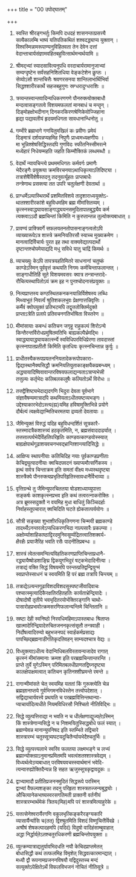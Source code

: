+++
title = "00 उपोद्घातम्"

+++
1. स्वस्ति श्रीरङ्गभर्तुः किमपि दधदहं शासनन्तत्प्रसत्त्यै   
 सत्यैकालम्बि भाष्यं यतिपतिकथितं शश्वदद्ध्याप्य युक्तान् ।   
 विश्वस्मिन्नामरूपाण्यनुविहितवता तेन देवेन दत्तां   
 वेदान्ताचार्यसंज्ञामवहितबहुवित्सार्थमन्वर्थयामि ॥

2. श्रीमद्भ्यां स्यादसावित्यनुपधि वरदाचार्यरामानुजाभ्यां  
 सम्यग्दृष्टेन सर्वंसहनिशितधिया वेङ्कटेशेन कॢप्तः ।  
 सेव्योऽसौ शान्तचित्तैः श्रवणरसनया शान्तिलाभार्थिभिर्वा  
 सिद्धश्शारीरकार्थे सहजबहुगुणः स्रग्धरादुग्धराशिः ॥

3. त्रय्यन्तस्वान्तवादिन्यधिकरणगणे पौनरुक्त्योक्तबाधौ  
 मन्दत्वासङ्गतत्वे विशयमफलतां मानबाधं च मन्तॄन् ।  
 दिङ्मोहक्षोभदीनान् दिनकरकिरणश्रेणिकेवोज्जिहाना  
 हृद्या पद्यावलीयं हृदयमधिगता सावधानान्धिनोतु ॥

4. गम्भीरे ब्रह्मभागे गणयितुमखिलं कः प्रवीणः प्रमेयं   
 दिङ्मात्रं दर्शयन्नप्यहमिह निपुणैः प्राध्वमध्यक्षणीयः ।  
 मा भून्निश्शेषसिद्धिस्तदपि गुणविदः स्फीतनिस्सीमरत्ने  
 मध्येहारं निधेयम्महति जहति किम्मौक्तिकं लब्धमब्धौ ॥

5. वेदार्थे न्यायचिन्त्ये प्रथममधिगतः कर्मवर्गः प्रमाणैः  
 भेदैरङ्गैः प्रयुक्त्या क्रमविरचनयाऽथाधिकृत्याऽतिदिष्ट्या ।  
 तत्राशेषैर्विशेषैस्तदनु तदनुवर्त्यूहतः प्राप्तबाधैः  
 तन्त्रेणाथ प्रसक्त्या तत उपरि चतुर्लक्षणी देवतार्था ॥

6. प्राग्धर्मेऽल्पास्थिरार्थे प्रशमितविशये तादृशाराध्ययुक्तेऽ-  
थातश्शारीरकांशे बहुविधमहिम ब्रह्म मीमांसितव्यम् ।  
कृत्स्नस्वाद्ध्यायसाङ्गाद्ध्ययनसमुदितापातबुद्ध्यैव कर्म   
त्यक्त्वाऽऽदौ ब्रह्मचिन्तां किमिति न कुरुतान्तन्न तुल्योक्त्यबाधात् ॥

7. प्रावण्यं प्राक्त्रिवर्गे सफलयतनतोपासनाङ्गत्वतोऽपि  
 व्याख्यारूपेऽत्र शास्त्रे क्रमनियतिरसौ स्याच्च मुख्यक्रमेण ।  
 मानत्वादिर्विचार्यः पुरत इह तथा वाक्यवेद्यात्पदार्थो  
 दृष्टान्तश्चोपमेयाद्यदि मधु सविधे यातु चाद्रिं किमर्थः ॥

8. व्याचख्युः केऽपि तापत्रयहतिमितरे साधनानां चतुष्कं   
काण्डेऽस्मिन् पूर्ववृत्तं कथयति निगमः कर्मचिन्ताफलान्तत् ।  
साङ्गाधीतिर्हि सूते विशयमवसरः क्वात्र तन्त्रान्तरादे-  
रौचित्यस्थापितोऽयं क्रम इह न पुनश्चोदनासंप्रयुक्तः ॥

9. नित्यप्राप्तस्य कण्ठस्थितकनकनयान्निर्विशेषस्य लब्धिः  
 मिथ्याभूतं निवर्त्यं श्रुतिशकलभुवः प्रेक्षणात्तन्निवृत्तिः ।  
 कर्मैवं क्वोपयुक्तं प्रतिभटमपि तद्वृत्ततोक्तिर्मदुक्ते  
 प्राप्ताऽत्रेति प्रलापे प्रतिवचनगतिर्भाषिता विस्तरेण ॥

10. मीमांसायाः कबन्धं कतिचन जगृहू राहुकल्पं शिरोऽन्ये  
 किन्तैरन्तर्विरोधप्रमुषितमतिभिः बाह्यकल्पैर्भ्रमद्भिः ।  
 स्वाद्ध्यायाद्ध्यायकार्त्स्न्ये स्वविधिपरविधिप्रेरणा तावदास्तां  
 कृत्स्नापातप्रतीतौ किमिति कृतधियः कृत्स्नचिन्तान्न कुर्युः ॥

11. प्राधीतस्यैकरूपप्रयतननियतादेकरूपोपकारा-  
द्विद्यास्थानैक्यसिद्धौ क्रमनियतियुताकाङ्क्षयैकप्रबन्ध्यम् ।  
अद्ध्यायादिष्विवावान्तरविषयफलाद्यन्यताऽत्राप्यभेत्त्री  
तत्तुल्यः कर्तृभेदः कलिबलकलुषैः कल्पितोऽर्थे विरोधः ॥

12. तत्तद्वैशिष्ट्यभेदाद्यदगणि भिदुरा देवता पूर्वभागे  
 संज्ञावैषम्यमात्रादपि कथमियताऽधीतयष्टव्यभङ्गः ।  
 उद्देश्याकारभेदोऽस्त्य(ह्य)यमिह हविषामुक्तिभिन्ने प्रयोगे  
 दौर्बल्यं त्वक्षवेद्यान्मितिचरमतया द्रव्यतो देवतायाः ॥

13. जैमिन्युक्तं विरुद्धं यदिह बहुविधन्दर्शितं सूत्रकारै-  
 स्तस्मादत्रैकशास्त्र्यं हठकृतमिति, न, ब्रह्मसंवाददार्ढ्यात् ।  
 तत्तत्तात्पर्यभेदैर्विहतिपरिहृतिः काण्डवत्काण्डयोस्स्यात्  
 बाह्यक्षेपार्थगूढाशयवचनभवद्भ्रान्तिशान्त्यादिसिद्धेः ॥

14. आक्षिप्य स्थापनीयाः कतिचिदिह नयाः पूर्वकाण्डप्रणीताः  
 केचिद्व्युत्पादनीयाः क्वचिदपवदनं ख्याप्यमौत्सर्गिकस्य ।  
 इत्थं सर्वत्र चिन्ताक्रम इति समतां वीक्ष्य मध्यस्थदृष्ट्या  
 शास्त्रैक्ये पौनरुक्त्यप्रभृतिपरिहृतिस्सावधानैर्विभाव्या ॥

15. वृत्तिग्रन्थे तु जैमिन्युपरचिततया षोडशाध्याय्युपात्ता  
 सङ्कर्षः काशकृत्स्नप्रभव इति कथं तत्वरत्नाकरोक्तिः ।  
 अत्र ब्रूमस्सदुक्तौ न वयमिह मुधा बाधितुं किञ्चिदर्हाः  
 निर्वाहस्तूपचारात् क्वचिदिति घटते ह्येकतात्पर्ययोगः ॥

16. सौत्री सङ्ख्या शुभाशीरधिकृतिगणना चिन्मयी ब्रह्मकाण्डे  
 तादर्थ्येऽनन्तरत्वेऽप्यधिकरणभिदा नाल्पसारैः प्रकल्प्या ।  
 अक्षोर्म्याशाहिकाष्ठाद्विरदमुनिवसूर्म्यद्रितत्त्वातिशक्वर्य-  
 क्षैरक्षैः प्रयाजैरिह भवति रसैः पादनीतिप्रबन्धः ॥

17. शास्त्रं त्वेतत्समन्वित्यविहतिकरणप्राप्तिचिन्ताप्रधानै-  
 रद्ध्यायैष्षोडशाङ्घ्रि द्विकयुगभिदुरं षट्कभेदादिनीत्या ।  
 तत्राद्यं वक्ति सिद्धं विषयमपि परन्तत्प्रतिद्वन्द्वियुग्मं   
 स्वप्राप्तेस्साधनं च स्वयमिति हि परं ब्रह्म तत्रापि चिन्त्यम् ॥

18. तत्राद्येऽत्यन्तगूढाविशदविशदसुस्पष्टजीवादिवाचः  
 पश्चात्स्मृत्यादिकैरक्षतिरहितहतिः कार्यताभ्रेन्द्रियादेः ।  
 दोषादोषौ तृतीये भवभृदितरयोर्भक्तिरङ्गानि चाथो-  
 पासारोहप्रभावोत्क्रमसरणिफलान्यन्तिमे चिन्तितानि ॥

19. स्रष्टा देही स्वनिष्ठो निरवधिमहिमाऽपास्तबाधः श्रिताप्तः  
 खात्मादेरिन्द्रियादेरुचितजननकृत्संसृतौ तन्त्रवाही ।  
 निर्दोषत्वादिरम्यो बहुभजनपदं स्वार्हकर्मप्रसाद्यः  
 पापच्छिद्ब्रह्मनाडीगतिकृदतिवहन् साम्यदश्चात्र वेद्यः ॥

20. विध्युक्त्याऽधीत्य वेदान्विधिबलविरतावन्यजादेव रागात्  
 कृत्स्नं मीमांसमानाः क्रमश इति परब्रह्मचिन्तान्तरन्ति ।  
 प्राप्ते तुर्ये युगेऽस्मिन् परिमितबलधीप्राणतद्विघ्नदृष्ट्या  
 कालक्षेपाक्षमत्वात् कतिचन कृतिनश्शीघ्रमन्ते रमन्ते ॥

21. रागान्मीमांसते चेत् स्वयमिह यततां किं गुरूक्त्येति चेन्न  
 ब्रह्मज्ञानाप्तये गुर्वभिगमनविधेस्तेन तत्त्वोपदेशात् ।  
 सद्विद्याचार्यवत्त्वे प्रथयति च परब्रह्मवित्तिन्तथान्या-  
 प्याचार्यादित्यधीते नियमविधिरसौ निश्चितो नीतिविद्भिः ॥

22. सिद्धे व्युत्पत्तिराद्या न भवति न च धीर्लक्षणाद्युज्यते़ऽस्मिन्  
 किं शास्त्रेणान्यसिद्धे न च निशमयितुस्सिद्धबोधे फलं स्यात् ।  
 ब्रह्मण्येवन्न मानान्युपनिषद इति स्तम्भिते तद्विचारे  
 शास्त्रारम्भं चतुस्सूत्र्यघटयदुचितैर्न्यायभेदैश्चतुर्भिः ॥

23. सिद्धे व्युत्पत्त्यलाभे स्वरिव फलतया लक्ष्मभङ्गे च लभ्यं   
 ब्रह्मान्योक्त्या़ऽनुमानप्रमितमपि भवत्वंशतश्शास्त्रवेद्यम् ।  
 विध्यर्थत्वेऽप्यबाधात् परविषयवचस्स्वार्थमानं भवेदि-  
 त्यन्वारुह्योक्तिदैन्यन्न हि सहत ऋजुस्सूत्रकृद्वावदूकः ॥

24. द्वाभ्यामादौ प्रतीतिप्रजननमुदितं सिद्धरूपे परस्मिन्  
 द्वाभ्यां वैफल्यशङ्का तदनु परिहृता शास्त्रतज्जन्यबुद्ध्योः ।  
 औचित्यानेकभाष्यस्वरसगतिमती प्राक्तनी वर्तनीयं  
 शास्त्रारम्भार्थमेकं त्रितय(मिह)मपि परं शास्त्रमित्याहुरेके ॥

25. यत्तत्सेनेश्वरार्यैरगणि वकुलभृत्किङ्करैरङ्ग्यकारि  
 व्यासार्यैर्न्यासि च(तत्) द्विश्श्रुतमिति विशदं विष्णुचित्तैर्विवव्रे ।  
 अश्रौषं शेषकल्पादहमपि (यदिदं) विदुषो वादिहंसाम्बुवाहात्  
 अद्धा निर्द्धार्यते़ऽतश्चतुरधिकरणी ब्रह्मचिन्तोपयुक्ता ॥

26. व्युत्क्रम्यात्राद्यतुर्यावभिदधति नयौ केचिदप्राप्तमेतत्  
 बोधासिद्धौ कथं तत्फलमिह विमृशेत् सिद्धवत्कारमान्द्यात् ।  
 मध्यौ द्वौ रूपनामप्रजननविषयौ यद्विदुस्तच्च मन्दं   
 सत्युक्तेऽपेक्षितेऽर्थे विफलविभजनं नोचितं नीतिसूत्रे ॥